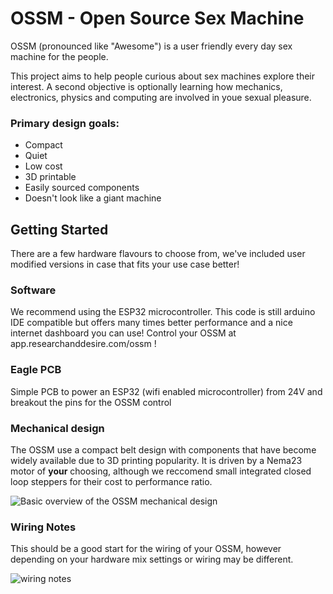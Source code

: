# OSSM - Open Source Sex Machine
OSSM (pronounced like "Awesome") is a user friendly every day sex machine for the people.

This project aims to help people curious about sex machines explore their interest. A second objective is optionally learning how mechanics, electronics, physics and computing are involved in youe sexual pleasure.

### Primary design goals:
- Compact
- Quiet
- Low cost
- 3D printable
- Easily sourced components
- Doesn't look like a giant machine

## Getting Started
There are a few hardware flavours to choose from, we've included user modified versions in case that fits your use case better!

### Software
We recommend using the ESP32 microcontroller. This code is still arduino IDE compatible but offers many times better performance and a nice internet dashboard you can use!
Control your OSSM at app.researchanddesire.com/ossm !

### Eagle PCB
Simple PCB to power an ESP32 (wifi enabled microcontroller) from 24V and breakout the pins for the OSSM control

### Mechanical design
The OSSM use a compact belt design with components that have become widely available due to 3D printing popularity.
It is driven by a Nema23 motor of **your** choosing, although we reccomend small integrated closed loop steppers for their cost to performance ratio.

![Basic overview of the OSSM mechanical design](https://kinkymakers.com/wp-content/uploads/2020/09/F_Machine_Base_-_Sept_21_2020_release_Render_2020-Sep-22_03-14-38AM-000_CustomizedView27283846607-e1600747915630-edited-3.png "OSSM basic render")

### Wiring Notes

This should be a good start for the wiring of your OSSM, however depending on your hardware mix settings or wiring may be different. 

![wiring notes](https://raw.githubusercontent.com/KinkyMakers/OSSM-hardware/master/Hardware/wiring%20notes.png)

